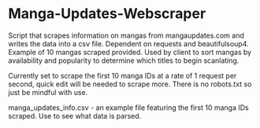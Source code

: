 # Manga-Updates-Webscraper
Script that scrapes information on mangas from mangaupdates.com and writes the data into a csv file. Dependent on requests and beautifulsoup4. Example of 10 mangas scraped provided.
Used by client to sort mangas by availability and popularity to determine which titles to begin scanlating.

Currently set to scrape the first 10 manga IDs at a rate of 1 request per second, quick edit will be needed to scrape more. There is no robots.txt so just be mindful with use.

manga_updates_info.csv - an example file featuring the first 10 manga IDs scraped. Use to see what data is parsed.
